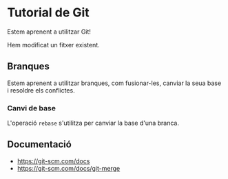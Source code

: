 # Tutorial de Git
Estem aprenent a utilitzar Git!

Hem modificat un fitxer existent.

## Branques
Estem aprenent a utilitzar branques, com fusionar-les, canviar la seua base  i resoldre els conflictes.

### Canvi de base
L'operació `rebase` s'utilitza per canviar la base d'una branca.

## Documentació
- https://git-scm.com/docs
- https://git-scm.com/docs/git-merge
